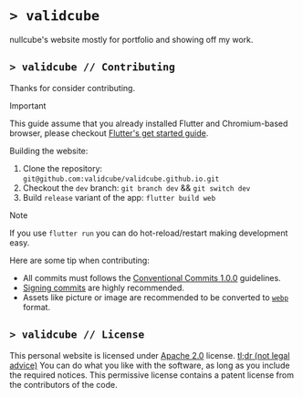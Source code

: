 # `> validcube`
nullcube's website mostly for portfolio and showing off my work.

## `> validcube // Contributing`

Thanks for consider contributing.

> [!IMPORTANT]  
> This guide assume that you already installed Flutter and Chromium-based browser, please checkout [Flutter's get started guide](https://docs.flutter.dev/get-started/install).

Building the website:
1. Clone the repository: `git@github.com:validcube/validcube.github.io.git`
2. Checkout the `dev` branch: `git branch dev` && `git switch dev`
3. Build `release` variant of the app: `flutter build web`

> [!NOTE]  
> If you use `flutter run` you can do hot-reload/restart making development easy. 

Here are some tip when contributing:
* All commits must follows the [Conventional Commits 1.0.0](https://www.conventionalcommits.org/en/v1.0.0/) guidelines.
* [Signing commits](https://docs.github.com/en/authentication/managing-commit-signature-verification/signing-commits) are highly recommended.
* Assets like picture or image are recommended to be converted to [`webp`](https://en.wikipedia.org/wiki/WebP) format.

## `> validcube // License`
This personal website is licensed under [Apache 2.0](/LICENSE) license. [tl;dr (not legal advice)](https://www.tldrlegal.com/license/apache-license-2-0-apache-2-0) You can do what you like with the software, as long as you include the required notices. This permissive license contains a patent license from the contributors of the code.
